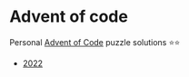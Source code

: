 # Advent of code

Personal [Advent of Code](https://adventofcode.com/) puzzle solutions ⭐️⭐️

- [2022](2022/)
